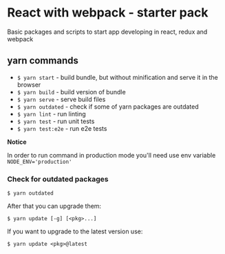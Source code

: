# React with webpack - starter pack

Basic packages and scripts to start app developing in react, redux and webpack

## yarn commands

- `$ yarn start` - build bundle, but without minification and serve it in the browser
- `$ yarn build` - build version of bundle
- `$ yarn serve` - serve build files
- `$ yarn outdated` - check if some of yarn packages are outdated
- `$ yarn lint` - run linting
- `$ yarn test` - run unit tests
- `$ yarn test:e2e` - run e2e tests

**Notice**

In order to run command in production mode you'll need use env variable `NODE_ENV='production'`

### Check for outdated packages

```
$ yarn outdated
```

After that you can upgrade them:

```
$ yarn update [-g] [<pkg>...]
```

If you want to upgrade to the latest version use:

```
$ yarn update <pkg>@latest
```
